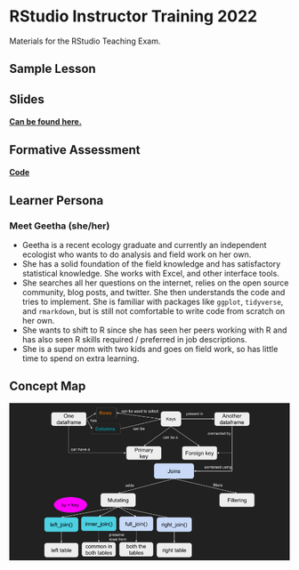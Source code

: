 # RStudio Instructor Training 2022

Materials for the RStudio Teaching Exam.

## Sample Lesson

## Slides

#### [Can be found here.](https://docs.google.com/presentation/d/1jCAd8P1eM95nmtVICUGFEzP08NQb5mSBAow2R15tSxQ/edit#slide=id.g1147414b3bf_0_352)

## Formative Assessment

#### [Code](https://github.com/adithirgis/rstudio_instructor_training/blob/main/code.Rmd)

## Learner Persona

### Meet Geetha (she/her)

-   Geetha is a recent ecology graduate and currently an independent ecologist who wants to do analysis and field work on her own.
-   She has a solid foundation of the field knowledge and has satisfactory statistical knowledge. She works with Excel, and other interface tools.
-   She searches all her questions on the internet, relies on the open source community, blog posts, and twitter. She then understands the code and tries to implement. She is familiar with packages like `ggplot`, `tidyverse`, and `rmarkdown`, but is still not comfortable to write code from scratch on her own.
-   She wants to shift to R since she has seen her peers working with R and has also seen R skills required / preferred in job descriptions.
-   She is a super mom with two kids and goes on field work, so has little time to spend on extra learning.

## Concept Map

![](images/RStudio%202022,%20Teaching%20Exam%20-%20Mutating%20Joins.png)
